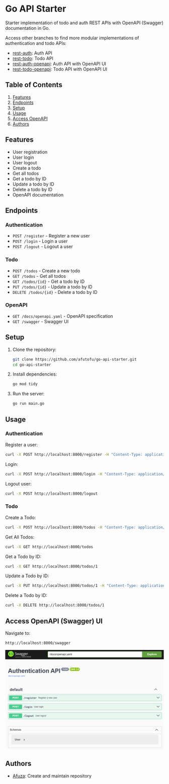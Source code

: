 # Go API Starter

Starter implementation of todo and auth REST APIs with OpenAPI (Swagger) documentation in Go.

Access other branches to find more modular implementations of authentication and todo APIs:

- [rest-auth](https://github.com/afutofu/go-api-starter/tree/rest-auth): Auth API
- [rest-todo](https://github.com/afutofu/go-api-starter/tree/rest-todo): Todo API
- [rest-auth-openapi](https://github.com/afutofu/go-api-starter/tree/rest-auth-openapi): Auth API with OpenAPI UI
- [rest-todo-openapi](https://github.com/afutofu/go-api-starter/tree/rest-todo-openapi): Todo API with OpenAPI UI

## Table of Contents

1. [Features](#features)
1. [Endpoints](#endpoints)
1. [Setup](#setup)
1. [Usage](#usage)
1. [Access OpenAPI](#access-openapi-swagger-ui)
1. [Authors](#authors)

## Features

- User registration
- User login
- User logout
- Create a todo
- Get all todos
- Get a todo by ID
- Update a todo by ID
- Delete a todo by ID
- OpenAPI documentation

## Endpoints

### Authentication

- `POST /register` - Register a new user
- `POST /login` - Login a user
- `POST /logout` - Logout a user

### Todo

- `POST /todos` - Create a new todo
- `GET /todos` - Get all todos
- `GET /todos/{id}` - Get a todo by ID
- `PUT /todos/{id}` - Update a todo by ID
- `DELETE /todos/{id}` - Delete a todo by ID

### OpenAPI

- `GET /docs/openapi.yaml` - OpenAPI specification
- `GET /swagger` - Swagger UI

## Setup

1. Clone the repository:

   ```bash
   git clone https://github.com/afutofu/go-api-starter.git
   cd go-api-starter
   ```

2. Install dependencies:

   ```bash
   go mod tidy
   ```

3. Run the server:
   ```bash
   go run main.go
   ```

## Usage

### Authentication

Register a user:

```bash
curl -X POST http://localhost:8000/register -H "Content-Type: application/json" -d '{"username":"testuser", "password":"password123"}'
```

Login:

```bash
curl -X POST http://localhost:8000/login -H "Content-Type: application/json" -d '{"username":"testuser", "password":"password123"}'

```

Logout user:

```bash
curl -X POST http://localhost:8000/logout
```

### Todo

Create a Todo:

```bash
curl -X POST http://localhost:8000/todos -H "Content-Type: application/json" -d '{"text":"Test Todo", "completed":false}'
```

Get All Todos:

```bash
curl -X GET http://localhost:8000/todos
```

Get a Todo by ID:

```bash
curl -X GET http://localhost:8000/todos/1
```

Update a Todo by ID:

```bash
curl -X PUT http://localhost:8000/todos/1 -H "Content-Type: application/json" -d '{"text":"Updated Todo", "completed":true}'
```

Delete a Todo by ID:

```bash
curl -X DELETE http://localhost:8000/todos/1
```

## Access OpenAPI (Swagger) UI

Navigate to:

```bash
http://localhost:8000/swagger
```

![OpenAPI (Swagger) UI](openapi-image.png)

## Authors

- [Afuza](https://github.com/afutofu): Create and maintain repository
